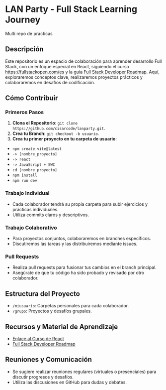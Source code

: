 # LAN Party - Full Stack Learning Journey
Multi repo de practicas

## Descripción

Este repositorio es un espacio de colaboración para aprender desarrollo Full Stack, con un enfoque especial en React, siguiendo el curso https://fullstackopen.com/es y la guía [Full Stack Developer Roadmap](https://roadmap.sh/full-stack). Aquí, exploraremos conceptos clave, realizaremos proyectos prácticos y colaboraremos en desafíos de codificación.

## Cómo Contribuir

### Primeros Pasos

1. **Clona el Repositorio**: `git clone https://github.com/cisarcode/lanparty.git`.
2. **Crea tu Branch**: `git checkout -b usuario`.
3. **Crea tu primer proyecto en tu carpeta de usuario**:
 - `npm create vite@latest`
 -  `-> [nombre_proyecto]`
 -  `-> react`
 -  `-> JavaScript + SWC`
 -  `cd [nombre_proyecto]`
 -  `npm install`
 -  `npm run dev`  

### Trabajo Individual

- Cada colaborador tendrá su propia carpeta para subir ejercicios y prácticas individuales.
- Utiliza commits claros y descriptivos.

### Trabajo Colaborativo

- Para proyectos conjuntos, colaboraremos en branches específicos.
- Discutiremos las tareas y las distribuiremos mediante issues.

### Pull Requests

- Realiza pull requests para fusionar tus cambios en el branch principal.
- Asegúrate de que tu código ha sido probado y revisado por otro colaborador.

## Estructura del Proyecto

- `/miusuario`: Carpetas personales para cada colaborador.
- `/grupo`: Proyectos y desafíos grupales.

## Recursos y Material de Aprendizaje

- [Enlace al Curso de React](https://fullstackopen.com/es)
- [Full Stack Developer Roadmap](https://roadmap.sh/full-stack)

## Reuniones y Comunicación

- Se sugiere realizar reuniones regulares (virtuales o presenciales) para discutir progresos y desafíos.
- Utiliza las discusiones en GitHub para dudas y debates.
